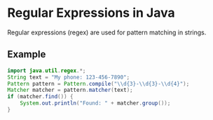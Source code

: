 # Regular Expressions in Java

Regular expressions (regex) are used for pattern matching in strings.

## Example
```java
import java.util.regex.*;
String text = "My phone: 123-456-7890";
Pattern pattern = Pattern.compile("\\d{3}-\\d{3}-\\d{4}");
Matcher matcher = pattern.matcher(text);
if (matcher.find()) {
    System.out.println("Found: " + matcher.group());
}
```
